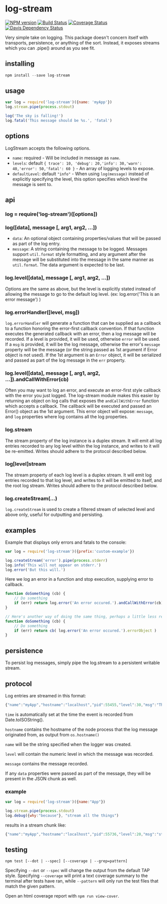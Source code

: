 # log-stream

[![NPM version](https://badge.fury.io/js/log-stream.png)](http://badge.fury.io/js/log-stream)
[![Build Status](https://travis-ci.org/jasonpincin/log-stream.svg?branch=master)](https://travis-ci.org/jasonpincin/log-stream)
[![Coverage Status](https://coveralls.io/repos/jasonpincin/log-stream/badge.png?branch=master)](https://coveralls.io/r/jasonpincin/log-stream?branch=master)
[![Davis Dependency Status](https://david-dm.org/jasonpincin/log-stream.png)](https://david-dm.org/jasonpincin/log-stream)

Very simple take on logging. This package doesn't concern itself with transports, 
persistence, or anything of the sort.  Instead, it exposes streams which you can 
.pipe() around as you see fit.

## installing

``` js
npm install --save log-stream
```

## usage

``` js
var log = require('log-stream')({name: 'myApp'})
log.stream.pipe(process.stdout)

log('The sky is falling!')
log.fatal('This message should be %s.', 'fatal') 
```

## options

LogStream accepts the following options.

- `name`: required - Will be included in message as `name`.
- `levels`: default `{ trace': 10, 'debug': 20,'info': 30,'warn': 40,'error': 50,'fatal': 60 }` - An array of logging levels to expose.
- `defaultLevel`: default `"info"` - When using `log(message)` instead of explicitly specifying the level, this option specifies which 
  level the message is sent to.


## api

### log = require('log-stream')([options])

### log([data], message [, arg1, arg2, ...])

- `data`: An optional object containing properties/values that will be passed as part of the log entry.
- `message`: A string containing the message to be logged. Messages support `util.format` style 
formatting, and any argument after the message will be substituted into the message in the same manner 
as `util.format`. The data argument is expected to be last. 

### log.level([data], message [, arg1, arg2, ...])

Options are the same as above, but the level is explicitly stated instead of allowing the message to 
go to the default log level. (ex: log.error('This is an error message') )

### log.errorHandler([level, msg])

`log.errorHandler` will generate a function that can be supplied as a callback to a function honoring 
the error-first callback convention. If that function executes the generated callback with an error, 
then a log message will be recorded. If a level is provided, it will be used, otherwise `error` will be 
used. If a `msg` is provided, it will be the log message, otherwise the error's `message` property will 
be the message (or the string passed as 1st argument if Error object is not used). If the 1st argument 
is an `Error` object, it will be serialized and passed as part of the log message in the `err` property.

### log.level([data], message [, arg1, arg2, ...]).andCallWithError(cb)

Often you may want to log an error, and execute an error-first style callback with the error you just 
logged. The log-stream module makes this easier by returning an object on log calls that exposes the 
`andCallWithError` function which accepts a callback. The callback will be executed and 
passed an Error() object as the 1st argument. This error object will expose: `message`, and `log` 
properties where log contains all the log properties.

### log.stream 

The stream property of the log instance is a duplex stream. It will emit all log entries recorded to any 
log level within the log instance, and writes to it will be re-emitted. Writes should adhere to the 
protocol described below.

### log[level]stream 

The stream property of each log level is a duplex stream. It will emit log entries recorded to that log 
level, and writes to it will be emitted to itself, and the root log stream. Writes should adhere to the 
protocol described below.

### log.createStream(...)

`log.createStream` is used to create a filtered stream of selected level and above only, useful for outputting and 
persisting. 

## examples

Example that displays only errors and fatals to the console: 

``` js
var log = require('log-stream')({prefix:'custom-example'})

log.createStream('error').pipe(process.stderr)
log.info('This will not appear on stderr.')
log.error('But this will.')
``` 

Here we log an error in a function and stop execution, supplying error to callback.

``` js
function doSomething (cb) {
    // Do something
    if (err) return log.error('An error occured.').andCallWithError(cb)
}

// Here's another way of doing the same thing, perhaps a little less readable
function doSomething (cb) {
    // Do something
    if (err) return cb( log.error('An error occured.').errorObject )
}
```

## persistence

To persist log messages, simply pipe the log.stream to a persistent writable stream.

## protocol

Log entries are streamed in this format:

``` js
{"name":"myApp","hostname":"localhost","pid":55455,"level":30,"msg":"The sky is falling!","time":"2014-12-05T05:08:44.016Z","v":1}
```

`time` is automatically set at the time the event is recorded from Date.toISOString().

`hostname` contains the hostname of the node process that the log message originated from, as output from 
`os.hostname()`

`name` will be the string specified when the logger was created.

`level` will contain the numeric level in which the message was recorded.

`message` contains the message recorded. 

If any `data` properties were passed as part of the message, they will be present in the JSON chunk as well.

### example

``` js
var log = require('log-stream')({name:"App"})

log.stream.pipe(process.stdout)
log.debug({why:"because"}, "stream all the things")
```

results in a stream chunk like:

``` js
{"name":"myApp","hostname":"localhost","pid":55736,"level":20,"msg":"stream all the things","time":"2014-12-05T05:12:08.814Z","v":1,"why":"because"}
```


## testing

`npm test [--dot | --spec] [--coverage | --grep=pattern]`

Specifying `--dot` or `--spec` will change the output from the default TAP style. 
Specifying `--coverage` will print a text coverage summary to the terminal after 
tests have ran, while `--pattern` will only run the test files that match the given 
pattern.

Open an html coverage report with `npm run view-cover`.
